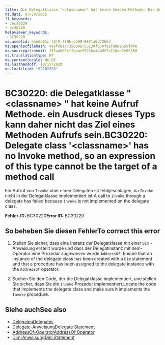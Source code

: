 ```yaml
---
title: Die Delegatklasse "<classname>" hat keine Invoke-Methode. Ein Ausdruck dieses Typs kann daher nicht das Ziel eines Methodenaufrufs sein.
ms.date: 07/20/2015
f1_keywords:
- vbc30220
- bc30220
helpviewer_keywords:
- BC30220
ms.assetid: 6be0d61c-f2f9-4f9b-ab90-8871a0d7206d
ms.openlocfilehash: 4e0fc61c7356008755134f670fa1fab0165cfd48
ms.sourcegitcommit: ff5a4eb5cffbcac9521bc44a907a118cd7e8638d
ms.translationtype: MT
ms.contentlocale: de-DE
ms.lasthandoff: 10/17/2020
ms.locfileid: "92162790"
---
```

# <a name="bc30220-delegate-class-classname-has-no-invoke-method-so-an-expression-of-this-type-cannot-be-the-target-of-a-method-call"></a><span data-ttu-id="56491-102">BC30220: die Delegatklasse " \<classname> " hat keine Aufruf Methode. ein Ausdruck dieses Typs kann daher nicht das Ziel eines Methoden Aufrufs sein.</span><span class="sxs-lookup"><span data-stu-id="56491-102">BC30220: Delegate class '\<classname>' has no Invoke method, so an expression of this type cannot be the target of a method call</span></span>

<span data-ttu-id="56491-103">Ein Aufruf von `Invoke` über einen Delegaten ist fehlgeschlagen, da `Invoke` nicht in der Delegatklasse implementiert ist.</span><span class="sxs-lookup"><span data-stu-id="56491-103">A call to `Invoke` through a delegate has failed because `Invoke` is not implemented on the delegate class.</span></span>

 <span data-ttu-id="56491-104">**Fehler-ID:** BC30220</span><span class="sxs-lookup"><span data-stu-id="56491-104">**Error ID:** BC30220</span></span>

## <a name="to-correct-this-error"></a><span data-ttu-id="56491-105">So beheben Sie diesen Fehler</span><span class="sxs-lookup"><span data-stu-id="56491-105">To correct this error</span></span>

1. <span data-ttu-id="56491-106">Stellen Sie sicher, dass eine Instanz der Delegatklasse mit einer `Dim` -Anweisung erstellt wurde und dass der Delegatinstanz mit dem-Operator eine Prozedur zugewiesen wurde `AddressOf` .</span><span class="sxs-lookup"><span data-stu-id="56491-106">Ensure that an instance of the delegate class has been created with a `Dim` statement and that a procedure has been assigned to the delegate instance with the `AddressOf` operator.</span></span>

2. <span data-ttu-id="56491-107">Suchen Sie den Code, der die Delegatklasse implementiert, und stellen Sie sicher, dass Sie die `Invoke` Prozedur implementiert.</span><span class="sxs-lookup"><span data-stu-id="56491-107">Locate the code that implements the delegate class and make sure it implements the `Invoke` procedure.</span></span>

## <a name="see-also"></a><span data-ttu-id="56491-108">Siehe auch</span><span class="sxs-lookup"><span data-stu-id="56491-108">See also</span></span>

- [<span data-ttu-id="56491-109">Delegaten</span><span class="sxs-lookup"><span data-stu-id="56491-109">Delegates</span></span>](../../programming-guide/language-features/delegates/index.md)
- [<span data-ttu-id="56491-110">Delegate-Anweisung</span><span class="sxs-lookup"><span data-stu-id="56491-110">Delegate Statement</span></span>](../statements/delegate-statement.md)
- [<span data-ttu-id="56491-111">AddressOf-Operator</span><span class="sxs-lookup"><span data-stu-id="56491-111">AddressOf Operator</span></span>](../operators/addressof-operator.md)
- [<span data-ttu-id="56491-112">Dim-Anweisung</span><span class="sxs-lookup"><span data-stu-id="56491-112">Dim Statement</span></span>](../statements/dim-statement.md)
